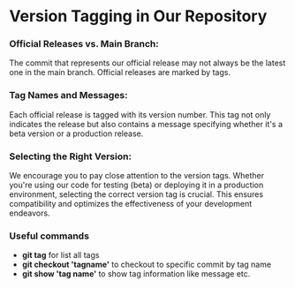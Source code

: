 # Version Tagging in Our Repository

### Official Releases vs. Main Branch: 
The commit that represents our official release may not always be the latest one in the main branch. Official releases are marked by tags.

### Tag Names and Messages: 
Each official release is tagged with its version number. This tag not only indicates the release but also contains a message specifying whether it's a beta version or a production release.

### Selecting the Right Version:
We encourage you to pay close attention to the version tags. Whether you're using our code for testing (beta) or deploying it in a production environment, selecting the correct version tag is crucial. This ensures compatibility and optimizes the effectiveness of your development endeavors.

### Useful commands
- **git tag** for list all tags
- **git checkout 'tagname'** to checkout to specific commit by tag name
- **git show 'tag name'** to show tag information like message etc.

